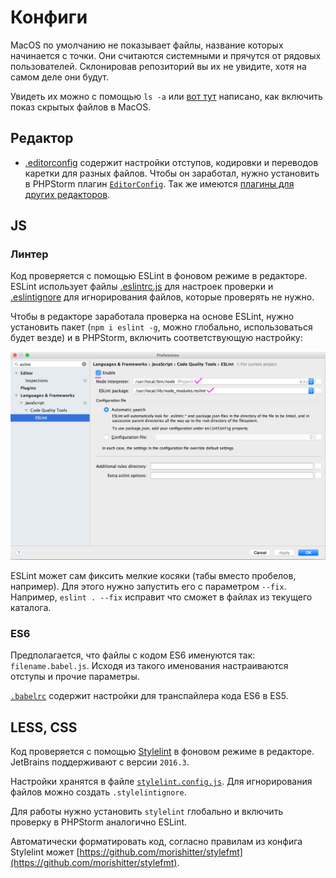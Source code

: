 # Конфиги
MacOS по умолчанию не показывает файлы, название которых начинается с точки. Они считаются системными и прячутся от рядовых пользователей. Склонировав репозиторий вы их не увидите, хотя на самом деле они будут.

Увидеть их можно с помощью `ls -a` или [вот тут](http://ianlunn.co.uk/articles/quickly-showhide-hidden-files-mac-os-x-mavericks/) написано, как включить показ скрытых файлов в MacOS.

## Редактор
* [.editorconfig](.editorconfig) содержит настройки отступов, кодировки и переводов каретки для разных файлов. Чтобы он заработал, нужно установить в PHPStorm плагин [`EditorConfig`](https://plugins.jetbrains.com/plugin/7294). Так же имеются [плагины для других редакторов](http://editorconfig.org/#download).

## JS
### Линтер
Код проверяется с помощью ESLint в фоновом режиме в редакторе. ESLint использует файлы [.eslintrc.js](js/.eslintrc.js) для настроек проверки и [.eslintignore](js/.eslintignore) для игнорирования файлов, которые проверять не нужно.

Чтобы в редакторе заработала проверка на основе ESLint, нужно установить пакет (`npm i eslint -g`, можно глобально, использоваться будет везде) и в PHPStorm, включить соответствующую настройку:

![](images/eslint_phpstorm.png)

ESLint может сам фиксить мелкие косяки (табы вместо пробелов, например). Для этого нужно запустить его с параметром `--fix`. Например, `eslint . --fix` исправит что сможет в файлах из текущего каталога.

### ES6
Предполагается, что файлы с кодом ES6 именуются так: `filename.babel.js`. Исходя из такого именования настраиваются отступы и прочие параметры.

[`.babelrc`](js/.babelrc) содержит настройки для транспайлера кода ES6 в ES5.

## LESS, CSS
Код проверяется с помощью [Stylelint](http://stylelint.io/) в фоновом режиме в редакторе. JetBrains поддерживают с версии `2016.3`.

Настройки хранятся в файле [`stylelint.config.js`](css/stylelint.config.js). Для игнорирования файлов можно создать `.stylelintignore`.

Для работы нужно установить `stylelint` глобально и включить проверку в PHPStorm аналогично ESLint.

Автоматически форматировать код, согласно правилам из конфига Stylelint может [https://github.com/morishitter/stylefmt](https://github.com/morishitter/stylefmt).
